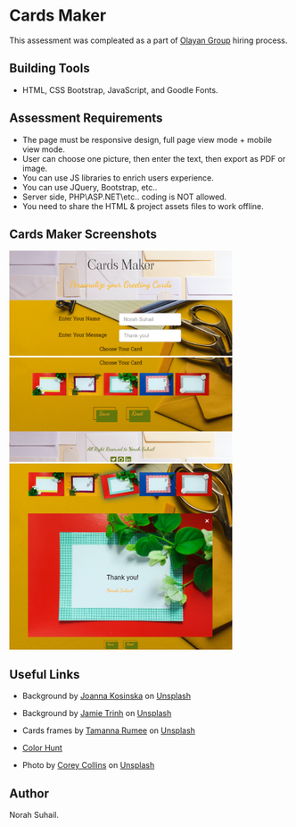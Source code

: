 # Cards Maker
This assessment was compleated as a part of [Olayan Group](https://www.olayan.com/) hiring process. 

## Building Tools
* HTML, CSS Bootstrap, JavaScript, and Goodle Fonts.

## Assessment Requirements
* The page must be responsive design, full page view mode + mobile view mode.
* User can choose one picture, then enter the text, then export as PDF or image.
* You can use JS libraries to enrich users experience.
* You can use JQuery, Bootstrap, etc..
* Server side, PHP\ASP.NET\etc.. coding is NOT allowed.
* You need to share the HTML & project assets files to work offline.

## Cards Maker Screenshots
<img src="./images/captures/Capture1.PNG" alt="Home Page" width="400"/>
<img src="./images/captures/Capture2.PNG" alt="Home Page" width="400"/>
<img src="./images/captures/Capture3.PNG" alt="Home Page" width="400"/>

## Useful Links
* Background by <a href="https://unsplash.com/@joannakosinska?utm_source=unsplash&utm_medium=referral&utm_content=creditCopyText">Joanna Kosinska</a> on <a href="https://unsplash.com/s/photos/latters?utm_source=unsplash&utm_medium=referral&utm_content=creditCopyText">Unsplash</a>
* Background by <a href="https://unsplash.com/@jamietrinh?utm_source=unsplash&utm_medium=referral&utm_content=creditCopyText">Jamie Trinh</a> on <a href="https://unsplash.com/s/photos/daisy-background?utm_source=unsplash&utm_medium=referral&utm_content=creditCopyText">Unsplash</a>
* Cards frames by <a href="https://unsplash.com/@tamanna_rumee?utm_source=unsplash&utm_medium=referral&utm_content=creditCopyText">Tamanna Rumee</a> on <a href="https://unsplash.com/s/photos/card-frames?utm_source=unsplash&utm_medium=referral&utm_content=creditCopyText">Unsplash</a>
* [Color Hunt](https://colorhunt.co/)


* Photo by <a href="https://unsplash.com/@the_capturedcollective?utm_source=unsplash&utm_medium=referral&utm_content=creditCopyText">Corey Collins</a> on <a href="https://unsplash.com/@jamietrinh?utm_source=unsplash&utm_medium=referral&utm_content=creditCopyText">Unsplash</a>
  
  
## Author
Norah Suhail.